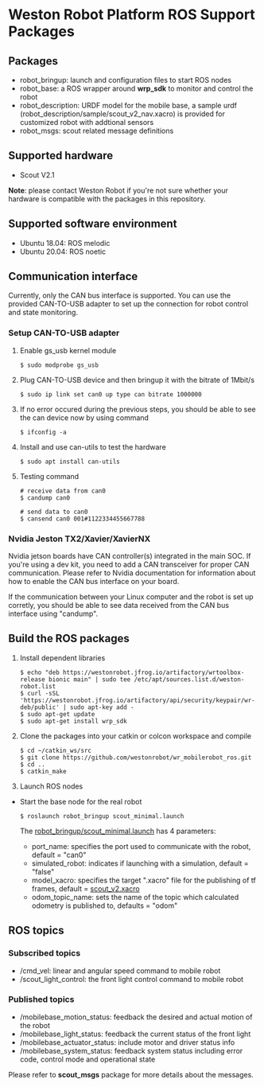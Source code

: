 # Weston Robot Platform ROS Support Packages

## Packages

* robot_bringup: launch and configuration files to start ROS nodes 
* robot_base: a ROS wrapper around **wrp_sdk** to monitor and control the robot
* robot_description: URDF model for the mobile base, a sample urdf (robot_description/sample/scout_v2_nav.xacro) is provided for customized robot with addtional sensors
* robot_msgs: scout related message definitions

## Supported hardware

* Scout V2.1

**Note**: please contact Weston Robot if you're not sure whether your hardware is compatible with the packages in this repository.

## Supported software environment

* Ubuntu 18.04: ROS melodic
* Ubuntu 20.04: ROS noetic

## Communication interface

Currently, only the CAN bus interface is supported. You can use the provided CAN-TO-USB adapter to set up the connection for robot control and state monitoring.

### Setup CAN-TO-USB adapter

1. Enable gs_usb kernel module
   
    ```
    $ sudo modprobe gs_usb
    ```

2. Plug CAN-TO-USB device and then bringup it with the bitrate of 1Mbit/s
   
   ```
   $ sudo ip link set can0 up type can bitrate 1000000
   ```

3. If no error occured during the previous steps, you should be able to see the can device now by using command
   
   ```
   $ ifconfig -a
   ```

4. Install and use can-utils to test the hardware
   
    ```
    $ sudo apt install can-utils
    ```

5. Testing command
   
    ```
    # receive data from can0
    $ candump can0

    # send data to can0
    $ cansend can0 001#1122334455667788
    ```

### Nvidia Jeston TX2/Xavier/XavierNX

Nvidia jetson boards have CAN controller(s) integrated in the main SOC. If you're using a dev kit, you need to add a CAN transceiver for proper CAN communication. Please refer to Nvidia documentation for information about how to enable the CAN bus interface on your board.

If the communication between your Linux computer and the robot is set up corretly, you should be able to see data received from the CAN bus interface using "candump".

## Build the ROS packages

1. Install dependent libraries

    ```
    $ echo "deb https://westonrobot.jfrog.io/artifactory/wrtoolbox-release bionic main" | sudo tee /etc/apt/sources.list.d/weston-robot.list
    $ curl -sSL 'https://westonrobot.jfrog.io/artifactory/api/security/keypair/wr-deb/public' | sudo apt-key add -
    $ sudo apt-get update
    $ sudo apt-get install wrp_sdk
    ```

2. Clone the packages into your catkin or colcon workspace and compile

    ```
    $ cd ~/catkin_ws/src
    $ git clone https://github.com/westonrobot/wr_mobilerobot_ros.git  
    $ cd ..
    $ catkin_make
    ```

3. Launch ROS nodes
 
* Start the base node for the real robot

    ```
    $ roslaunch robot_bringup scout_minimal.launch
    ```

    The [robot_bringup/scout_minimal.launch](scout_bringup/launch/scout_minimal.launch) has 4 parameters:

    - port_name: specifies the port used to communicate with the robot, default = "can0"
    - simulated_robot: indicates if launching with a simulation, default = "false"
    - model_xacro: specifies the target ".xacro" file for the publishing of tf frames, default = [scout_v2.xacro](scout_base/description/scout_v2.xacro)
    - odom_topic_name: sets the name of the topic which calculated odometry is published to, defaults = "odom"

## ROS topics

### Subscribed topics

- /cmd_vel: linear and angular speed command to mobile robot
- /scout_light_control: the front light control command to mobile robot

### Published topics

- /mobilebase_motion_status: feedback the desired and actual motion of the robot
- /mobilebase_light_status: feedback the current status of the front light
- /mobilebase_actuator_status: include motor and driver status info
- /mobilebase_system_status: feedback system status including error code, control mode and operational state
  
Please refer to **scout_msgs** package for more details about the messages.
